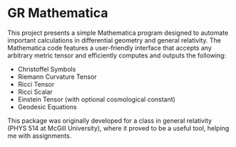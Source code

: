 # GR Mathematica

This project presents a simple Mathematica program designed to automate important calculations in differential geometry and general relativity. The Mathematica code features a user-friendly interface that accepts any arbitrary metric tensor and efficiently computes and outputs the following:
- Christoffel Symbols
- Riemann Curvature Tensor
- Ricci Tensor
- Ricci Scalar
- Einstein Tensor (with optional cosmological constant)
- Geodesic Equations

This package was originally developed for a class in general relativity (PHYS 514 at McGill University), where it proved to be a useful tool, helping me with assignments.
